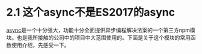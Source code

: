 # 2.1 这个async不是ES2017的async

[async](https://www.npmjs.com/package/async)是一个十分强大，功能十分全面提供异步编程解决法案的一个第三方npm模块。也是我所接触的公司中的项目中大范围使用的。下面是关于这个模块的常用函数使用介绍，先感受一下。